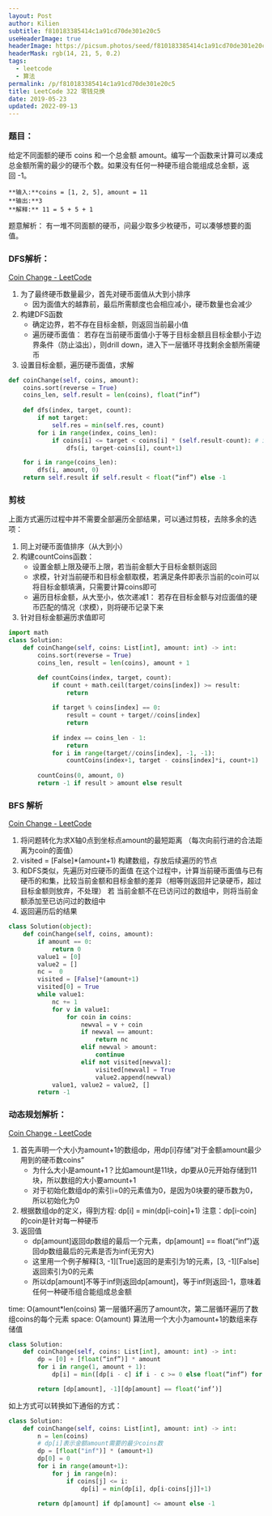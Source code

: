 ```yaml
---
layout: Post
author: Kilien
subtitle: f810183385414c1a91cd70de301e20c5
useHeaderImage: true
headerImage: https://picsum.photos/seed/f810183385414c1a91cd70de301e20c5/1920/1080
headerMask: rgb(14, 21, 5, 0.2)
tags:
  - leetcode
  - 算法
permalink: /p/f810183385414c1a91cd70de301e20c5
title: LeetCode 322 零钱兑换
date: 2019-05-23
updated: 2022-09-13
---
```


### 题目：

给定不同面额的硬币 coins 和一个总金额 amount。编写一个函数来计算可以凑成总金额所需的最少的硬币个数。如果没有任何一种硬币组合能组成总金额，返回 -1。

```shell
**输入:**coins = [1, 2, 5], amount = 11
**输出:**3 
**解释:** 11 = 5 + 5 + 1
```

题意解析：
有一堆不同面额的硬币，问最少取多少枚硬币，可以凑够想要的面值。

### DFS解析：

[Coin Change - LeetCode](https://leetcode.com/problems/coin-change/discuss/77416/Python-11-line-280ms-DFS-with-early-termination-99-up)

1.  为了最终硬币数量最少，首先对硬币面值从大到小排序
    *   因为面值大的越靠前，最后所需额度也会相应减小，硬币数量也会减少
2.  构建DFS函数
    *   确定边界，若不存在目标金额，则返回当前最小值
    *   遍历硬币面值：
        若存在当前硬币面值小于等于目标金额且目标金额小于边界条件（防止溢出），则drill down，进入下一层循环寻找剩余金额所需硬币
3.  设置目标金额，遍历硬币面值，求解

```python
def coinChange(self, coins, amount):
    coins.sort(reverse = True)
    coins_len, self.result = len(coins), float(“inf”)
    
    def dfs(index, target, count):
        if not target:
            self.res = min(self.res, count)
        for i in range(index, coins_len):
            if coins[i] <= target < coins[i] * (self.result-count): # if hope still exists
                dfs(i, target-coins[i], count+1)

    for i in range(coins_len):
        dfs(i, amount, 0)
    return self.result if self.result < float(“inf”) else -1

```

### 剪枝

上面方式遍历过程中并不需要全部遍历全部结果，可以通过剪枝，去除多余的选项：

1.  同上对硬币面值排序（从大到小）
2.  构建countCoins函数：
    *   设置金额上限及硬币上限，若当前金额大于目标金额则返回
    *   求模，针对当前硬币和目标金额取模，若满足条件即表示当前的coin可以将目标金额填满，只需要计算coins即可
    *   遍历目标金额，从大至小，依次递减1：
        若存在目标金额与对应面值的硬币匹配的情况（求模），则将硬币记录下来
3.  针对目标金额遍历求值即可

```python
import math
class Solution:
    def coinChange(self, coins: List[int], amount: int) -> int:
        coins.sort(reverse = True)
        coins_len, result = len(coins), amount + 1 

        def countCoins(index, target, count):
            if count + math.ceil(target/coins[index]) >= result:
                return
            
            if target % coins[index] == 0:
                result = count + target//coins[index]
                return 
            
            if index == coins_len - 1:
                return
            for i in range(target//coins[index], -1, -1):
                countCoins(index+1, target - coins[index]*i, count+1)
        
        countCoins(0, amount, 0)
        return -1 if result > amount else result        
```

### BFS 解析

[Coin Change - LeetCode](https://leetcode.com/problems/coin-change/discuss/77361/Fast-Python-BFS-Solution)

1.  将问题转化为求X轴0点到坐标点amount的最短距离
    （每次向前行进的合法距离为coin的面值）
2.  visited = \[False]\*(amount+1) 构建数组，存放后续遍历的节点
3.  和DFS类似，先遍历对应硬币的面值
    在这个过程中，计算当前硬币面值与已有硬币的和集，比较当前金额和目标金额的差异（相等则返回并记录硬币，超过目标金额则放弃，不处理）
    若 当前金额不在已访问过的数组中，则将当前金额添加至已访问过的数组中
4.  返回遍历后的结果

```python
class Solution(object):
    def coinChange(self, coins, amount):
        if amount == 0:
            return 0
        value1 = [0]
        value2 = []
        nc =  0
        visited = [False]*(amount+1)
        visited[0] = True
        while value1:
            nc += 1
            for v in value1:
                for coin in coins:
                    newval = v + coin
                    if newval == amount:
                        return nc
                    elif newval > amount:
                        continue
                    elif not visited[newval]:
                        visited[newval] = True
                        value2.append(newval)
            value1, value2 = value2, []
        return -1

```

### 动态规划解析：

[Coin Change - LeetCode](https://leetcode.com/problems/coin-change/discuss/77372/Clean-dp-python-code)

1.  首先声明一个大小为amount+1的数组dp，用dp\[i]存储”对于金额amount最少用到的硬币数coins”
    *   为什么大小是amount+1？比如amount是11块，dp要从0元开始存储到11块，所以数组的大小要amount+1
    *   对于初始化数组dp的索引i=0的元素值为0，是因为0块要的硬币数为0，所以初始化为0
2.  根据数组dp的定义，得到方程: dp\[i] = min(dp\[i-coin]+1)
    注意：dp\[i-coin]的coin是针对每一种硬币
3.  返回值
    *   dp\[amount]返回dp数组的最后一个元素，dp\[amount] == float(“inf”)返回dp数组最后的元素是否为inf(无穷大)
    *   这里用一个例子解释\[3, -1]\[True]返回的是索引为1的元素，\[3, -1]\[False]返回索引为0的元素
    *   所以dp\[amount]不等于inf则返回dp\[amount]，等于inf则返回-1，意味着任何一种硬币组合能组成总金额

time: O(amount\*len(coins) 第一层循环遍历了amount次，第二层循环遍历了数组coins的每个元素
space: O(amount) 算法用一个大小为amount+1的数组来存储值

```python
class Solution:
    def coinChange(self, coins: List[int], amount: int) -> int:
        dp = [0] + [float(“inf”)] * amount
        for i in range(1, amount + 1):
            dp[i] = min([dp[i - c] if i - c >= 0 else float(“inf”) for c in coins]) + 1

        return [dp[amount], -1][dp[amount] == float(‘inf’)]
```

如上方式可以转换如下通俗的方式：

```python
class Solution:
    def coinChange(self, coins: List[int], amount: int) -> int:       
        n = len(coins)
        # dp[i]表示金额amount需要的最少coins数
        dp = [float("inf")] * (amount+1)
        dp[0] = 0
        for i in range(amount+1):
            for j in range(n):
                if coins[j] <= i:
                    dp[i] = min(dp[i], dp[i-coins[j]]+1)
 
        return dp[amount] if dp[amount] <= amount else -1

```
